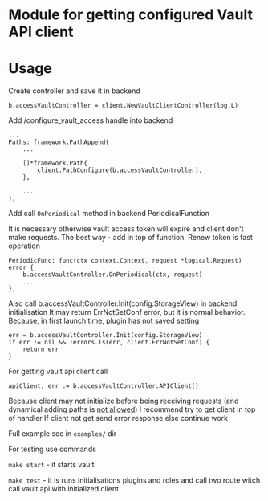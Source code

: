 # Module for getting configured Vault API client

# Usage

Create controller and save it in backend 

`b.accessVaultController = client.NewVaultClientController(log.L)`

Add /configure_vault_access handle into backend

```
...
Paths: framework.PathAppend(
    ...
    
    []*framework.Path{
        client.PathConfigure(b.accessVaultController),
    },

    ...	
),
```


Add call `OnPeriodical` method in backend PeriodicalFunction

It is necessary otherwise vault access token will expire and client don't make requests.
The best way - add in top of function. Renew token is fast operation
```
PeriodicFunc: func(ctx context.Context, request *logical.Request) error {
	b.accessVaultController.OnPeriodical(ctx, request)
	...
},
```

Also call b.accessVaultController.Init(config.StorageView) in backend initialisation
It may return ErrNotSetConf error, but it is normal behavior.
Because, in first launch time, plugin has not saved setting

```
err = b.accessVaultController.Init(config.StorageView)
if err != nil && !errors.Is(err, client.ErrNotSetConf) {
	return err
}
```

For getting vault api client call 
```
apiClient, err := b.accessVaultController.APIClient()
```

Because client may not initialize before being receiving requests 
(and dynamical adding paths is [not allowed](https://github.com/hashicorp/vault/blob/f726f3ef163a71a02463bdb1428e69e3b69b6cd2/sdk/framework/backend.go#L40)) 
I recommend try to get client in top of handler
If client not get send error response else continue work

Full example see in `examples/` dir

For testing use commands

`make start` - it starts vault

`make test` - it is runs initialisations plugins and roles 
and call two route witch call vault api with initialized client